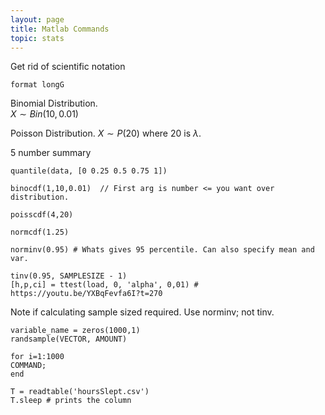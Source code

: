 ```yaml
---
layout: page
title: Matlab Commands
topic: stats
---
```

Get rid of scientific notation
```
format longG
```


Binomial Distribution.  
$X \sim Bin(10, 0.01)$  

Poisson Distribution.
$X \sim P(20)$ where 20 is $\lambda$.

5 number summary
```
quantile(data, [0 0.25 0.5 0.75 1]) 
```

```
binocdf(1,10,0.01)  // First arg is number <= you want over distribution.

poisscdf(4,20)

normcdf(1.25)

norminv(0.95) # Whats gives 95 percentile. Can also specify mean and var.

tinv(0.95, SAMPLESIZE - 1)
[h,p,ci] = ttest(load, 0, 'alpha', 0,01) # https://youtu.be/YXBqFevfa6I?t=270
```
Note if calculating sample sized required. Use norminv; not tinv.

```
variable_name = zeros(1000,1)
randsample(VECTOR, AMOUNT)

for i=1:1000
COMMAND;
end

T = readtable('hoursSlept.csv')
T.sleep # prints the column
```